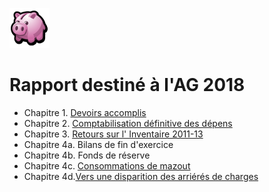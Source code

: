 <link rel="stylesheet" href="normal3.css">

![](icon_earn.png)

# Rapport destiné à l'AG 2018

* Chapitre 1. [Devoirs accomplis](Devoirs.md)
* Chapitre 2. [Comptabilisation définitive des dépens](Depens.md)
* Chapitre 3. [Retours sur  l' Inventaire 2011-13](Inventaire.md)
* Chapitre 4a. Bilans de fin d'exercice
* Chapitre 4b. Fonds de réserve
* Chapitre 4c. [Consommations de mazout](Mazout.md)
* Chapitre 4d.[Vers une disparition des arriérés de charges](Arrieres.md)

